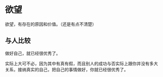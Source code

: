 # 欲望

欲望，有存在的原因和价值。（还是有点不清楚）



## 与人比较

做好自己，就已经很优秀了。

实际上大可不必，因为其中有真有假，而且别人的成功与否实际上跟你并没有多大关系，接纳真实的自己，把自己的事情做好，你就已经很优秀了。